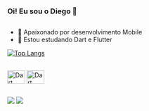 ### Oi! Eu sou o Diego 👋
##
- 🔭 Apaixonado por desenvolvimento Mobile
- 🌱 Estou estudando Dart e Flutter

[![Top Langs](https://github-readme-stats.vercel.app/api/top-langs/?username=diegomoraisc&layout=compact&theme=dark)](https://github.com/anuraghazra/github-readme-stats)

<div style="display: inline_block"><br>
  <img align="center" alt="Dart" height="30" width="40" src="https://cdn.jsdelivr.net/gh/devicons/devicon@latest/icons/dart/dart-original.svg">
  <img align="center" alt="Dart" height="30" width="40" src="https://cdn.jsdelivr.net/gh/devicons/devicon@latest/icons/flutter/flutter-original.svg">
</div>

##

<div>
  <a href="mailto:digs.moraisc@gmail.com" target="_blank"><img src="https://img.shields.io/badge/LinkedIn-0077B5?style=for-the-badge&logo=linkedin&logoColor=white" target="_blank"></a>
  <a href="https://linkedin.com/in/diegomoraisc" target="_blank"><img src="https://img.shields.io/badge/Gmail-D14836?style=for-the-badge&logo=gmail&logoColor=white" target="_blank"></a>
</div>
